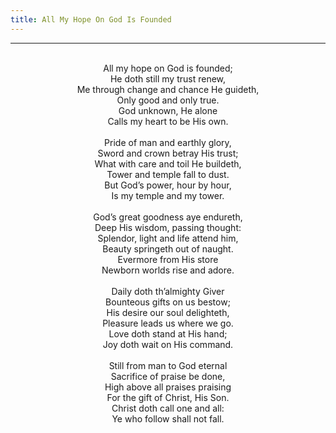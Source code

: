```yaml
---
title: All My Hope On God Is Founded
---
```


---
<center>
<br/>
All my hope on God is founded;<br/>
He doth still my trust renew,<br/>
Me through change and chance He guideth,<br/>
Only good and only true.<br/>
God unknown, He alone<br/>
Calls my heart to be His own.<br/>
<br/>
Pride of man and earthly glory,<br/>
Sword and crown betray His trust;<br/>
What with care and toil He buildeth,<br/>
Tower and temple fall to dust.<br/>
But God’s power, hour by hour,<br/>
Is my temple and my tower.<br/>
<br/>
God’s great goodness aye endureth,<br/>
Deep His wisdom, passing thought:<br/>
Splendor, light and life attend him,<br/>
Beauty springeth out of naught.<br/>
Evermore from His store<br/>
Newborn worlds rise and adore.<br/>
<br/>
Daily doth th’almighty Giver<br/>
Bounteous gifts on us bestow;<br/>
His desire our soul delighteth,<br/>
Pleasure leads us where we go.<br/>
Love doth stand at His hand;<br/>
Joy doth wait on His command.<br/>
<br/>
Still from man to God eternal<br/>
Sacrifice of praise be done,<br/>
High above all praises praising<br/>
For the gift of Christ, His Son.<br/>
Christ doth call one and all:<br/>
Ye who follow shall not fall.<br/>

</center>
